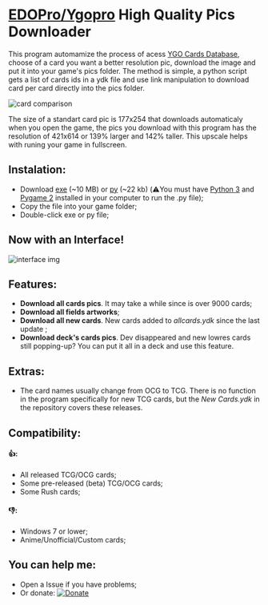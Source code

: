 # [EDOPro/Ygopro](https://discord.gg/ygopro-percy) High Quality Pics Downloader

This program automamize the process of acess [YGO Cards Database](https://db.ygoprodeck.com/), choose of a card you want a better resolution pic, download the image and put it into your game's pics folder. The method is simple, a python script gets a list of cards ids in a ydk file and use link manipulation to download card per card directly into the pics folder.

![card comparison](https://i.ibb.co/Y49skyJ/card-comparison.png)

The size of a standart card pic is 177x254 that downloads automaticaly when you open the game, the pics you download with this program has the resolution of 421x614 or 139% larger and 142% taller. This upscale helps with runing your game in fullscreen.

## Instalation:
- Download [exe](https://github.com/AlexsanderRST/edopro-hq-pics-downloader/blob/30799522aaee38cc0c15436482f4f876b8fc15f9/HQ%20Pics%20Downloader.exe) (~10 MB) or [py](https://github.com/AlexsanderRST/edopro-hq-pics-downloader/blob/30799522aaee38cc0c15436482f4f876b8fc15f9/HQ%20Pics%20Downloader.py) (~22 kb) (⚠️You must have [Python 3](https://www.python.org/) and [Pygame 2](https://pypi.org/project/pygame/) installed in your computer to run the .py file);
- Copy the file into your game folder;
- Double-click exe or py file;
## Now with an Interface! 
![interface img](https://i.ibb.co/Q8HP0PR/hdcdwnlder-print2.png)

## Features:
- **Download all cards pics**. It may take a while since is over 9000 cards;
- **Download all fields artworks**;
- **Download all new cards**. New cards added to *allcards.ydk* since the last update ;
- **Download deck's cards pics**. Dev disappeared and new lowres cards still popping-up? You can put it all in a deck and use this feature.

## Extras:
- The card names usually change from OCG to TCG. There is no function in the program specifically for new TCG cards, but the *New Cards.ydk* in the repository covers these releases.

## Compatibility:
#### 👍:
- All released TCG/OCG cards;
- Some pre-released (beta) TCG/OCG cards;
- Some Rush cards;
#### 👎:
- Windows 7 or lower;
- Anime/Unofficial/Custom cards;

## You can help me:
- Open a Issue if you have problems;
- Or donate: [![Donate](https://img.shields.io/badge/Donate-PayPal-green.svg)](https://www.paypal.com/donate?hosted_button_id=L53Z8HUNP7X66)
